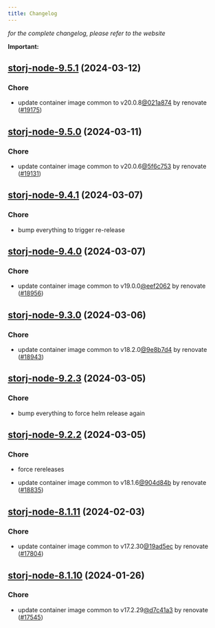 ```yaml
---
title: Changelog
---
```



*for the complete changelog, please refer to the website*

**Important:**


## [storj-node-9.5.1](https://github.com/truecharts/charts/compare/storj-node-9.5.0...storj-node-9.5.1) (2024-03-12)

### Chore



- update container image common to v20.0.8[@021a874](https://github.com/021a874) by renovate ([#19175](https://github.com/truecharts/charts/issues/19175))


## [storj-node-9.5.0](https://github.com/truecharts/charts/compare/storj-node-9.4.1...storj-node-9.5.0) (2024-03-11)

### Chore



- update container image common to v20.0.6[@5f6c753](https://github.com/5f6c753) by renovate ([#19131](https://github.com/truecharts/charts/issues/19131))


## [storj-node-9.4.1](https://github.com/truecharts/charts/compare/storj-node-9.4.0...storj-node-9.4.1) (2024-03-07)

### Chore



- bump everything to trigger re-release


## [storj-node-9.4.0](https://github.com/truecharts/charts/compare/storj-node-9.3.0...storj-node-9.4.0) (2024-03-07)

### Chore



- update container image common to v19.0.0[@eef2062](https://github.com/eef2062) by renovate ([#18956](https://github.com/truecharts/charts/issues/18956))


## [storj-node-9.3.0](https://github.com/truecharts/charts/compare/storj-node-9.2.3...storj-node-9.3.0) (2024-03-06)

### Chore



- update container image common to v18.2.0[@9e8b7d4](https://github.com/9e8b7d4) by renovate ([#18943](https://github.com/truecharts/charts/issues/18943))


## [storj-node-9.2.3](https://github.com/truecharts/charts/compare/storj-node-9.2.2...storj-node-9.2.3) (2024-03-05)

### Chore



- bump everything to force helm release again


## [storj-node-9.2.2](https://github.com/truecharts/charts/compare/storj-node-9.2.0...storj-node-9.2.2) (2024-03-05)

### Chore



- force rereleases

- update container image common to v18.1.6[@904d84b](https://github.com/904d84b) by renovate ([#18835](https://github.com/truecharts/charts/issues/18835))










## [storj-node-8.1.11](https://github.com/truecharts/charts/compare/storj-node-8.1.10...storj-node-8.1.11) (2024-02-03)

### Chore



- update container image common to v17.2.30[@19ad5ec](https://github.com/19ad5ec) by renovate ([#17804](https://github.com/truecharts/charts/issues/17804))


## [storj-node-8.1.10](https://github.com/truecharts/charts/compare/storj-node-8.1.9...storj-node-8.1.10) (2024-01-26)

### Chore



- update container image common to v17.2.29[@d7c41a3](https://github.com/d7c41a3) by renovate ([#17545](https://github.com/truecharts/charts/issues/17545))
